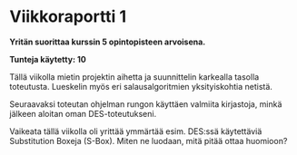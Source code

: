 # Viikkoraportti 1

__Yritän suorittaa kurssin 5 opintopisteen arvoisena.__

__Tunteja käytetty: 10__

Tällä viikolla mietin projektin aihetta ja suunnittelin karkealla tasolla toteutusta. 
Lueskelin myös eri salausalgoritmien yksityiskohtia netistä. 

Seuraavaksi toteutan ohjelman rungon käyttäen valmiita kirjastoja, minkä jälkeen aloitan 
oman DES-toteutukseni.

Vaikeata tällä viikolla oli yrittää ymmärtää esim. DES:ssä käytettäviä Substitution Boxeja (S-Box). 
Miten ne luodaan, mitä pitää ottaa huomioon?

